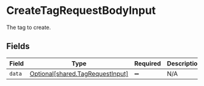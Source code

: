 # CreateTagRequestBodyInput

The tag to create.


## Fields

| Field                                                                      | Type                                                                       | Required                                                                   | Description                                                                |
| -------------------------------------------------------------------------- | -------------------------------------------------------------------------- | -------------------------------------------------------------------------- | -------------------------------------------------------------------------- |
| `data`                                                                     | [Optional[shared.TagRequestInput]](../../models/shared/tagrequestinput.md) | :heavy_minus_sign:                                                         | N/A                                                                        |